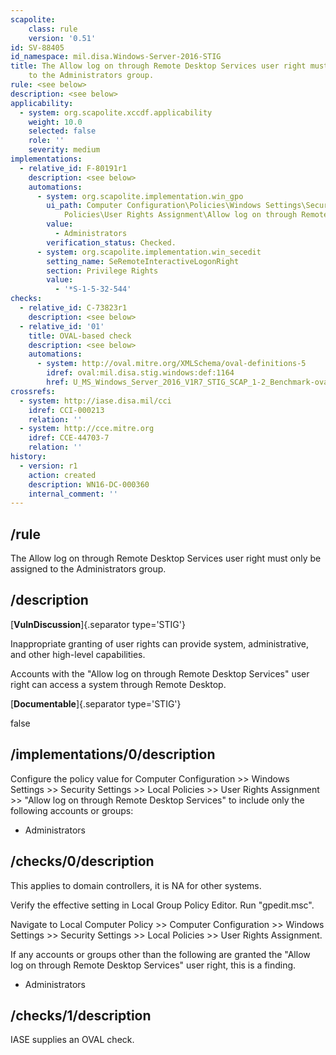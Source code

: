 ```yaml
---
scapolite:
    class: rule
    version: '0.51'
id: SV-88405
id_namespace: mil.disa.Windows-Server-2016-STIG
title: The Allow log on through Remote Desktop Services user right must only be assigned
    to the Administrators group.
rule: <see below>
description: <see below>
applicability:
  - system: org.scapolite.xccdf.applicability
    weight: 10.0
    selected: false
    role: ''
    severity: medium
implementations:
  - relative_id: F-80191r1
    description: <see below>
    automations:
      - system: org.scapolite.implementation.win_gpo
        ui_path: Computer Configuration\Policies\Windows Settings\Security Settings\Local
            Policies\User Rights Assignment\Allow log on through Remote Desktop Services
        value:
          - Administrators
        verification_status: Checked.
      - system: org.scapolite.implementation.win_secedit
        setting_name: SeRemoteInteractiveLogonRight
        section: Privilege Rights
        value:
          - '*S-1-5-32-544'
checks:
  - relative_id: C-73823r1
    description: <see below>
  - relative_id: '01'
    title: OVAL-based check
    description: <see below>
    automations:
      - system: http://oval.mitre.org/XMLSchema/oval-definitions-5
        idref: oval:mil.disa.stig.windows:def:1164
        href: U_MS_Windows_Server_2016_V1R7_STIG_SCAP_1-2_Benchmark-oval.xml
crossrefs:
  - system: http://iase.disa.mil/cci
    idref: CCI-000213
    relation: ''
  - system: http://cce.mitre.org
    idref: CCE-44703-7
    relation: ''
history:
  - version: r1
    action: created
    description: WN16-DC-000360
    internal_comment: ''
---
```



## /rule

The Allow log on through Remote Desktop Services user right must only be assigned to the Administrators group.

## /description

[**VulnDiscussion**]{.separator type='STIG'}

Inappropriate granting of user rights can provide system, administrative, and other high-level capabilities.

Accounts with the "Allow log on through Remote Desktop Services" user right can access a system through Remote Desktop.

[**Documentable**]{.separator type='STIG'}

false

## /implementations/0/description

Configure the policy value for Computer Configuration >> Windows Settings >> Security Settings >> Local Policies >> User Rights Assignment >> "Allow log on through Remote Desktop Services" to include only the following accounts or groups:

- Administrators

## /checks/0/description

This applies to domain controllers, it is NA for other systems.

Verify the effective setting in Local Group Policy Editor.
Run "gpedit.msc".

Navigate to Local Computer Policy >> Computer Configuration >> Windows Settings >> Security Settings >> Local Policies >> User Rights Assignment.

If any accounts or groups other than the following are granted the "Allow log on through Remote Desktop Services" user right, this is a finding.

- Administrators

## /checks/1/description

IASE supplies an OVAL check.
